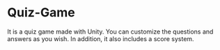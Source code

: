 # Quiz-Game
It is a quiz game made with Unity. You can customize the questions and answers as you wish. In addition, it also includes a score system.

